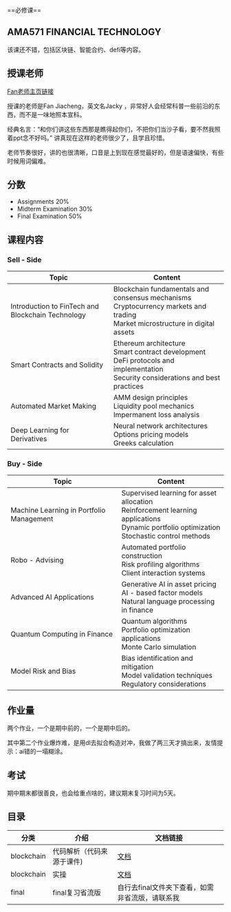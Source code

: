 ==必修课==

## AMA571 FINANCIAL TECHNOLOGY

该课还不错，包括区块链、智能合约、defi等内容。

## 授课老师

[Fan老师主页链接](https://www.polyu.edu.hk/ama/people/academic-staff/dr-fan-jiacheng/)

授课的老师是Fan Jiacheng，英文名Jacky ，非常好人会经常科普一些前沿的东西，而不是一味地照本宣科。

经典名言：“和你们讲这些东西那是瞧得起你们，不把你们当沙子看，要不然我照着ppt念不好吗。” 讲真现在这样的老师很少了，且学且珍惜。

老师节奏很好，讲的也很清晰，口音是上到现在感觉最好的，但是语速偏快，有些时候用词偏难。

## 分数

- Assignments 20%
- Midterm Examination 30%
- Final Examination 50%

## 课程内容
### Sell - Side

| Topic                                             | Content                                                                                                                                |
|---------------------------------------------------|----------------------------------------------------------------------------------------------------------------------------------------|
| Introduction to FinTech and Blockchain Technology | Blockchain fundamentals and consensus mechanisms<br>Cryptocurrency markets and trading<br>Market microstructure in digital assets      |
| Smart Contracts and Solidity                      | Ethereum architecture<br>Smart contract development<br>DeFi protocols and implementation<br>Security considerations and best practices |
| Automated Market Making                           | AMM design principles<br>Liquidity pool mechanics<br>Impermanent loss analysis                                                         |
| Deep Learning for Derivatives                     | Neural network architectures<br>Options pricing models<br>Greeks calculation                                                           |

### Buy - Side

| Topic                                    | Content                                                                                                                                         |
|------------------------------------------|-------------------------------------------------------------------------------------------------------------------------------------------------|
| Machine Learning in Portfolio Management | Supervised learning for asset allocation<br>Reinforcement learning applications<br>Dynamic portfolio optimization<br>Stochastic control methods |
| Robo - Advising                          | Automated portfolio construction<br>Risk profiling algorithms<br>Client interaction systems                                                     |
| Advanced AI Applications                 | Generative AI in asset pricing<br>AI - based factor models<br>Natural language processing in finance                                            |
| Quantum Computing in Finance             | Quantum algorithms<br>Portfolio optimization applications<br>Monte Carlo simulation                                                             |
| Model Risk and Bias                      | Bias identification and mitigation<br>Model validation techniques<br>Regulatory considerations                                                  |

## 作业量

两个作业，一个是期中前的，一个是期中后的。

其中第二个作业爆炸难，是用dl去拟合构造对冲，我做了两三天才搞出来，友情提示：ai错的一塌糊涂。

## 考试

期中期末都很善良，也会给重点啥的，建议期末复习时间为5天。

## 目录

| 分类         | 介绍            | 文档链接                          |    
|------------|---------------|-------------------------------|
| blockchain | 代码解析（代码来源于课件) | [文档](blockchain/code.md)      |         
| blockchain | 实操            | [文档](../blockchain/readme.md) |  |
| final      | final复习省流版    | 自行去final文件夹下查看，如需非省流版，请联系我    |  |

